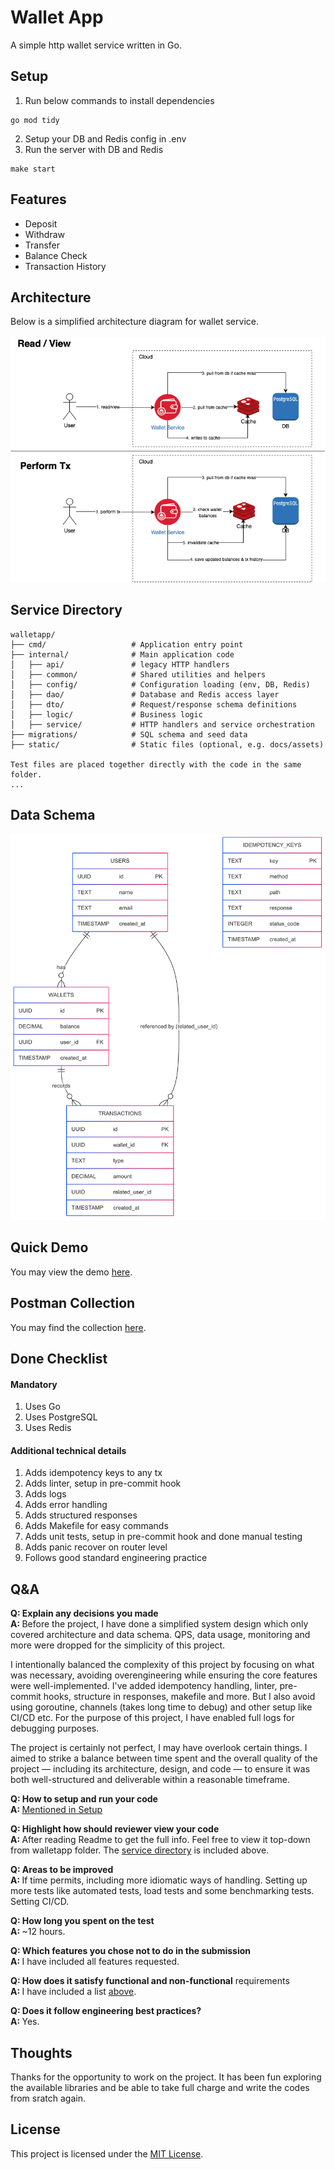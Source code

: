 # Wallet App
A simple http wallet service written in Go.

## Setup

1. Run below commands to install dependencies
```
go mod tidy
```
2. Setup your DB and Redis config in .env
3. Run the server with DB and Redis
```
make start
```

## Features

- Deposit
- Withdraw
- Transfer
- Balance Check
- Transaction History

## Architecture 
Below is a simplified architecture diagram for wallet service.
<br></br>
![](static/wallet_service_architecture.png)

## Service Directory
```
walletapp/
├── cmd/                   # Application entry point
├── internal/              # Main application code
│   ├── api/               # legacy HTTP handlers
│   ├── common/            # Shared utilities and helpers
│   ├── config/            # Configuration loading (env, DB, Redis)
│   ├── dao/               # Database and Redis access layer
│   ├── dto/               # Request/response schema definitions
│   ├── logic/             # Business logic
│   ├── service/           # HTTP handlers and service orchestration
├── migrations/            # SQL schema and seed data
├── static/                # Static files (optional, e.g. docs/assets)

Test files are placed together directly with the code in the same folder.
...
```

## Data Schema
![](static/wallet_service_erd.png)


## Quick Demo 
You may view the demo [here](https://drive.google.com/file/d/1spFN9AWM4AEYlmGOMS_d7stcpwWB3DuM/view?usp=sharing).

## Postman Collection
You may find the collection [here](https://drive.google.com/file/d/1MG27ojR61ljJJorTkKiOBr-UYchWlCuM/view?usp=sharing).


## Done Checklist
#### Mandatory
1. Uses Go
2. Uses PostgreSQL
3. Uses Redis

#### Additional technical details
1. Adds idempotency keys to any tx 
2. Adds linter, setup in pre-commit hook
3. Adds logs
4. Adds error handling
5. Adds structured responses
4. Adds Makefile for easy commands
5. Adds unit tests, setup in pre-commit hook and done manual testing
6. Adds panic recover on router level
7. Follows good standard engineering practice

## Q&A
<b> Q: Explain any decisions you made  </b><br>
<b> A: </b>
Before the project, I have done a simplified system design which only covered architecture and data schema. QPS, data usage, monitoring and more were dropped for the simplicity of this project. 

I intentionally balanced the complexity of this project by focusing on what was necessary, avoiding overengineering while ensuring the core features were well-implemented. I've added idempotency handling, linter, pre-commit hooks, structure in responses, makefile and more. But I also avoid using goroutine, channels (takes long time to debug) and other setup like CI/CD etc. For the purpose of this project, I have enabled full logs for debugging purposes.

The project is certainly not perfect, I may have overlook certain things. I aimed to strike a balance between time spent and the overall quality of the project — including its architecture, design, and code — to ensure it was both well-structured and deliverable within a reasonable timeframe.

<b> Q: How to setup and run your code</b> <br>
<b> A: </b> [Mentioned in Setup](#setup)

<b> Q: Highlight how should reviewer view your code</b><br> 
<b> A: </b>  After reading Readme to get the full info. Feel free to view it top-down from walletapp folder. The [service directory](#service-directory) is included above. 

<b> Q: Areas to be improved</b><br> 
<b> A: </b> If time permits, including more idiomatic ways of handling. Setting up more tests like automated tests, load tests and some benchmarking tests. Setting CI/CD.

<b> Q: How long you spent on the test</b><br>
<b> A: </b>  ~12 hours.

<b> Q: Which features you chose not to do in the submission</b><br>
<b> A: </b>  I have included all features requested.

<b> Q: How does it satisfy functional and non-functional</b>  requirements<br>
<b> A: </b>  I have included a list [above](#done-checklist).

<b> Q: Does it follow engineering best practices?</b><br> 
<b> A: </b> Yes.

## Thoughts
Thanks for the opportunity to work on the project. It has been fun exploring the available libraries and be able to take full charge and write the codes from sratch again. 

## License
This project is licensed under the [MIT License](LICENSE).

